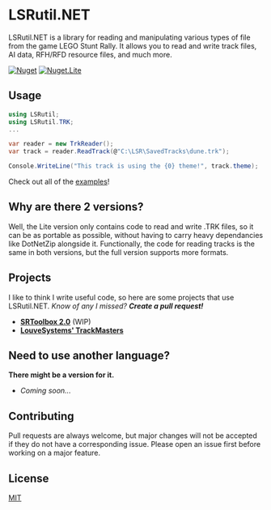 # LSRutil.NET

LSRutil.NET is a library for reading and manipulating various types of file from the game LEGO Stunt Rally. It allows you to read and write track files, AI data, RFH/RFD resource files, and much more.

[![Nuget](https://img.shields.io/nuget/v/LSRutil.NET?color=004880&label=NuGet&logo=nuget)](https://www.nuget.org/packages/LSRutil.NET)
[![Nuget.Lite](https://img.shields.io/nuget/v/LSRutil.NET.Lite?color=9f0000&label=NuGet%20%28Lite%29&logo=nuget)](https://www.nuget.org/packages/LSRutil.NET.Lite)

## Usage
```cs
using LSRutil;
using LSRutil.TRK;
...

var reader = new TrkReader();
var track = reader.ReadTrack(@"C:\LSR\SavedTracks\dune.trk");

Console.WriteLine("This track is using the {0} theme!", track.theme);
```
Check out all of the [examples](Examples/)!

## Why are there 2 versions?
Well, the Lite version only contains code to read and write .TRK files, so it can be as portable as possible, without having to carry heavy dependancies like DotNetZip alongside it. Functionally, the code for reading tracks is the same in both versions, but the full version supports more formats.

## Projects
I like to think I write useful code, so here are some projects that use LSRutil.NET.
*Know of any I missed?* ***Create a pull request!***

* [**SRToolbox 2.0**](https://github.com/YellowberryHN/SRToolbox) (WIP)
* [**LouveSystems' TrackMasters**](https://trackmasters.louve.systems)

## Need to use another language?
**There might be a version for it.**
* *Coming soon...*

## Contributing
Pull requests are always welcome, but major changes will not be accepted if they do not have a corresponding issue.
Please open an issue first before working on a major feature.

## License
[MIT](https://choosealicense.com/licenses/mit/)